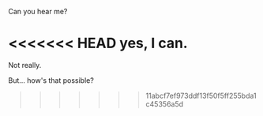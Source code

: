 Can you hear me?

<<<<<<< HEAD
yes, I can.
=======
Not really.

But... how's that possible?
>>>>>>> 11abcf7ef973ddf13f50f5ff255bda1c45356a5d
